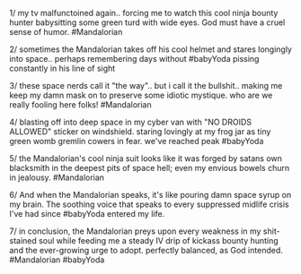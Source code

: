 1/ my tv malfunctoined again.. forcing me to watch this cool ninja bounty hunter babysitting some green turd with wide eyes. God must have a cruel sense of humor. #Mandalorian

2/ sometimes the Mandalorian takes off his cool helmet and stares longingly into space.. perhaps remembering days without #babyYoda pissing constantly in his line of sight

3/ these space nerds call it "the way".. but i call it the bullshit.. making me keep my damn mask on to preserve some idiotic mystique. who are we really fooling here folks! #Mandalorian

4/ blasting off into deep space in my cyber van with "NO DROIDS ALLOWED" sticker on windshield. staring lovingly at my frog jar as tiny green womb gremlin cowers in fear. we've reached peak #babyYoda

5/ the Mandalorian's cool ninja suit looks like it was forged by satans own blacksmith in the deepest pits of space hell; even my envious bowels churn in jealousy. #Mandalorian

6/ And when the Mandalorian speaks, it's like pouring damn space syrup on my brain. The soothing voice that speaks to every suppressed midlife crisis I've had since #babyYoda entered my life.

7/ in conclusion, the Mandalorian preys upon every weakness in my shit-stained soul while feeding me a steady IV drip of kickass bounty hunting and the ever-growing urge to adopt. perfectly balanced, as God intended. #Mandalorian #babyYoda